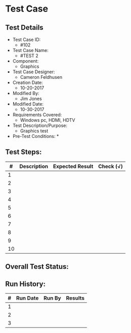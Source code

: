 # Test Case 

## Test Details

* Test Case ID:
  * #102
* Test Case Name:
  * #TEST 2
* Component: 
  * Graphics
* Test Case Designer:
  * Cameron Feldhusen
* Creation Date:
  * 10-20-2017
* Modified By:
  * Jim Jones
* Modified Date:
  * 10-30-2017
* Requirements Covered:
  * Windows pc, HDMI, HDTV
* Test Description/Purpose:
  * Graphics test
* Pre-Test Conditions:
  * 
## Test Steps: 
| # | Description | Expected Result | Check (√) |
| --- | --- | --- | --- |
| 1 | | | |			
| 2 | | | |			
| 3 | | | |			
| 4 | | | |			
| 5 | | | |			
| 6 | | | |			
| 7 | | | |			
| 8 | | | |			
| 9 | | | |			
| 10 | | | |			

## Overall Test Status:



## Run History:
| # |	Run Date |	Run By |	Results |
| --- | --- | --- | --- |
| 1 | | | |			
| 2 | | | |			
| 3 | | | |			

